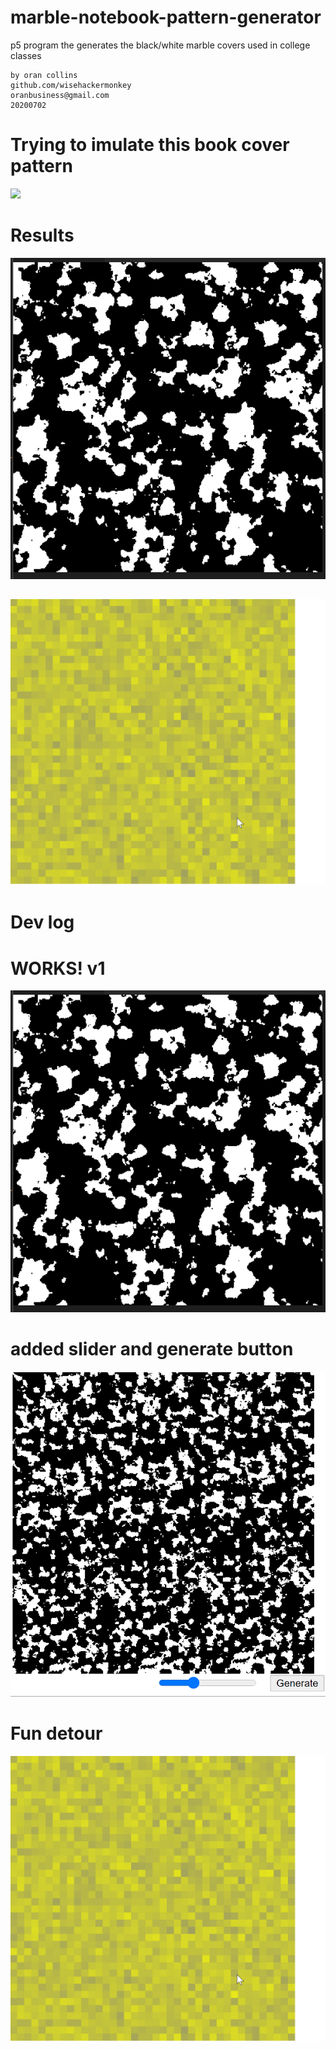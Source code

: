 # marble-notebook-pattern-generator
 p5 program the generates the black/white marble covers used in college classes
```
by oran collins
github.com/wisehackermonkey
oranbusiness@gmail.com
20200702

```

# Trying to imulate this book cover pattern
![](https://images-na.ssl-images-amazon.com/images/I/91dFyARfTZL._AC_SL1500_.jpg)
# Results

![](Screenshot_5.png)

![](marble_cover_lerp_color.gif)
-----
# Dev log
# WORKS! v1
![](Screenshot_5.png)
# added slider and generate button
![](Screenshot_1.png)

# Fun detour
![](marble_cover_lerp_color.gif)